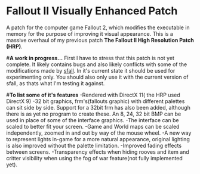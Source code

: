 # Fallout II Visually Enhanced Patch
A patch for the computer game Fallout 2, which modifies the executable in memory for the purpose of improving it visual appearance. 
This is a massive overhaul of my previous patch **The Fallout II High Resolution Patch (HRP)**.

#**A work in progress...**
First I have to stress that this patch is not yet complete. It likely contains bugs and also likely conflicts with some of the modifications made by [sfall](https://github.com/sfall-team/sfall "A set of engine modifications for the classic game Fallout 2 in the form of a DLL, which modifies executable in memory without changing anything in EXE file itself.").
In it's current state it should be used for experimenting only. You should also only use it with the current version of sfall, as thats what I'm testing it against.

#**To list some of it's features**
-Rendered with DirectX 11( the HRP used DirectX 9)
-32 bit graphics, frm's(fallouts graphic) with different palettes can sit side by side. Support for a 32bit frm has also been added, although there is as yet no program to create these. An 8, 24, 32 bit BMP can be used in place of some of the interface graphics.
-The interface can be scaled to better fit your screen.
-Game and World maps can be scaled independently, zoomed in and out by way of the mouse wheel.
-A new way to represent lights in-game for a more natural appearance, original lighting is also improved without the palette limitation.
-Improved fading effects between screens.
-Transparency effects when hiding rooves and item and critter visibility when using the fog of war feature(not fully implemented yet).

